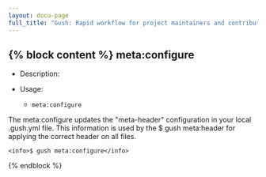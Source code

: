 ```yaml
---
layout: docu-page
full_title: "Gush: Rapid workflow for project maintainers and contributors"
---
```

{% block content %}
meta:configure
--------------

* Description: <none>
* Usage:

  * `meta:configure`

The <info>meta:configure</info> updates the "meta-header" configuration in your local .gush.yml file.
This information is used by the <info>$ gush meta:header</info> for applying the correct header on all files.

    <info>$ gush meta:configure</info>



{% endblock %}